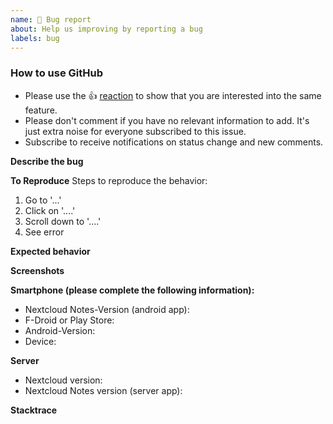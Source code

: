 ```yaml
---
name: 🐞 Bug report
about: Help us improving by reporting a bug
labels: bug
---
```


<!--
Guidelines for submitting issues:

* Please search the existing issues first, it's likely that your issue was already reported or even fixed.
* This repository is *only* for issues within the Nextcloud Notes Android app
-->

<!-- Please keep this note for other contributors -->
### How to use GitHub

* Please use the 👍 [reaction](https://blog.github.com/2016-03-10-add-reactions-to-pull-requests-issues-and-comments/) to show that you are interested into the same feature.
* Please don't comment if you have no relevant information to add. It's just extra noise for everyone subscribed to this issue.
* Subscribe to receive notifications on status change and new comments. 


**Describe the bug**
<!-- A clear and concise description of what the bug is. -->


**To Reproduce**
Steps to reproduce the behavior:
1. Go to '...'
2. Click on '....'
3. Scroll down to '....'
4. See error


**Expected behavior**
<!-- A clear and concise description of what you expected to happen. -->


**Screenshots**
<!-- If applicable, add screenshots to help explain your problem. -->


**Smartphone (please complete the following information):**
 - Nextcloud Notes-Version (android app): 
 - F-Droid or Play Store: 
 - Android-Version: 
 - Device: 


**Server**
 - Nextcloud version: 
 - Nextcloud Notes version (server app): 

**Stacktrace**
